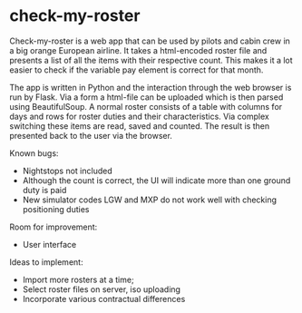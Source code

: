 # check-my-roster

Check-my-roster is a web app that can be used by pilots and cabin crew in a big 
orange European airline. It takes a html-encoded roster file and presents a list 
of all the items with their respective count. This makes it a lot easier to check 
if the variable pay element is correct for that month. 

The app is written in Python and the interaction through the web browser is run 
by Flask. Via a form a html-file can be uploaded which is then parsed using 
BeautifulSoup. A normal roster consists of a table with columns for days and rows 
for roster duties and their characteristics. Via complex switching these items 
are read, saved and counted. The result is then presented back to the user via 
the browser. 

Known bugs:
- Nightstops not included
- Although the count is correct, the UI will indicate more than one ground duty is paid
- New simulator codes LGW and MXP do not work well with checking positioning duties

Room for improvement:
- User interface 

Ideas to implement:
- Import more rosters at a time;
- Select roster files on server, iso uploading
- Incorporate various contractual differences